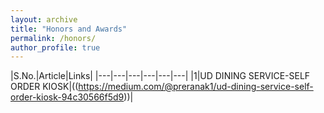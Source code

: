 ```yaml
---
layout: archive
title: "Honors and Awards"
permalink: /honors/
author_profile: true
---
```


|S.No.|Article|Links|
|---|---|---|---|---|---|
|1|UD DINING SERVICE-SELF ORDER KIOSK|((https://medium.com/@preranak1/ud-dining-service-self-order-kiosk-94c30566f5d9))|
